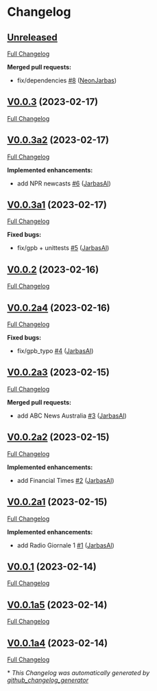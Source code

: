 # Changelog

## [Unreleased](https://github.com/OpenVoiceOS/ovos-ocp-news-plugin/tree/HEAD)

[Full Changelog](https://github.com/OpenVoiceOS/ovos-ocp-news-plugin/compare/V0.0.3...HEAD)

**Merged pull requests:**

- fix/dependencies [\#8](https://github.com/OpenVoiceOS/ovos-ocp-news-plugin/pull/8) ([NeonJarbas](https://github.com/NeonJarbas))

## [V0.0.3](https://github.com/OpenVoiceOS/ovos-ocp-news-plugin/tree/V0.0.3) (2023-02-17)

[Full Changelog](https://github.com/OpenVoiceOS/ovos-ocp-news-plugin/compare/V0.0.3a2...V0.0.3)

## [V0.0.3a2](https://github.com/OpenVoiceOS/ovos-ocp-news-plugin/tree/V0.0.3a2) (2023-02-17)

[Full Changelog](https://github.com/OpenVoiceOS/ovos-ocp-news-plugin/compare/V0.0.3a1...V0.0.3a2)

**Implemented enhancements:**

- add NPR newcasts [\#6](https://github.com/OpenVoiceOS/ovos-ocp-news-plugin/pull/6) ([JarbasAl](https://github.com/JarbasAl))

## [V0.0.3a1](https://github.com/OpenVoiceOS/ovos-ocp-news-plugin/tree/V0.0.3a1) (2023-02-17)

[Full Changelog](https://github.com/OpenVoiceOS/ovos-ocp-news-plugin/compare/V0.0.2...V0.0.3a1)

**Fixed bugs:**

- fix/gpb + unittests [\#5](https://github.com/OpenVoiceOS/ovos-ocp-news-plugin/pull/5) ([JarbasAl](https://github.com/JarbasAl))

## [V0.0.2](https://github.com/OpenVoiceOS/ovos-ocp-news-plugin/tree/V0.0.2) (2023-02-16)

[Full Changelog](https://github.com/OpenVoiceOS/ovos-ocp-news-plugin/compare/V0.0.2a4...V0.0.2)

## [V0.0.2a4](https://github.com/OpenVoiceOS/ovos-ocp-news-plugin/tree/V0.0.2a4) (2023-02-16)

[Full Changelog](https://github.com/OpenVoiceOS/ovos-ocp-news-plugin/compare/V0.0.2a3...V0.0.2a4)

**Fixed bugs:**

- fix/gpb\_typo [\#4](https://github.com/OpenVoiceOS/ovos-ocp-news-plugin/pull/4) ([JarbasAl](https://github.com/JarbasAl))

## [V0.0.2a3](https://github.com/OpenVoiceOS/ovos-ocp-news-plugin/tree/V0.0.2a3) (2023-02-15)

[Full Changelog](https://github.com/OpenVoiceOS/ovos-ocp-news-plugin/compare/V0.0.2a2...V0.0.2a3)

**Merged pull requests:**

- add ABC News Australia [\#3](https://github.com/OpenVoiceOS/ovos-ocp-news-plugin/pull/3) ([JarbasAl](https://github.com/JarbasAl))

## [V0.0.2a2](https://github.com/OpenVoiceOS/ovos-ocp-news-plugin/tree/V0.0.2a2) (2023-02-15)

[Full Changelog](https://github.com/OpenVoiceOS/ovos-ocp-news-plugin/compare/V0.0.2a1...V0.0.2a2)

**Implemented enhancements:**

- add Financial Times [\#2](https://github.com/OpenVoiceOS/ovos-ocp-news-plugin/pull/2) ([JarbasAl](https://github.com/JarbasAl))

## [V0.0.2a1](https://github.com/OpenVoiceOS/ovos-ocp-news-plugin/tree/V0.0.2a1) (2023-02-15)

[Full Changelog](https://github.com/OpenVoiceOS/ovos-ocp-news-plugin/compare/V0.0.1...V0.0.2a1)

**Implemented enhancements:**

- add Radio Giornale 1 [\#1](https://github.com/OpenVoiceOS/ovos-ocp-news-plugin/pull/1) ([JarbasAl](https://github.com/JarbasAl))

## [V0.0.1](https://github.com/OpenVoiceOS/ovos-ocp-news-plugin/tree/V0.0.1) (2023-02-14)

[Full Changelog](https://github.com/OpenVoiceOS/ovos-ocp-news-plugin/compare/V0.0.1a5...V0.0.1)

## [V0.0.1a5](https://github.com/OpenVoiceOS/ovos-ocp-news-plugin/tree/V0.0.1a5) (2023-02-14)

[Full Changelog](https://github.com/OpenVoiceOS/ovos-ocp-news-plugin/compare/V0.0.1a4...V0.0.1a5)

## [V0.0.1a4](https://github.com/OpenVoiceOS/ovos-ocp-news-plugin/tree/V0.0.1a4) (2023-02-14)

[Full Changelog](https://github.com/OpenVoiceOS/ovos-ocp-news-plugin/compare/df5bd8dbdb655090b28057ce8888e048d8b678dc...V0.0.1a4)



\* *This Changelog was automatically generated by [github_changelog_generator](https://github.com/github-changelog-generator/github-changelog-generator)*
